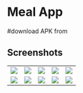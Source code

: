 # Meal App

#download APK from 
## Screenshots
<table align="center">
        <tr>
          <td><img src = "https://user-images.githubusercontent.com/5574608/122273008-44abb800-cee1-11eb-910b-f41c9dfa6e06.jpg" ></td>
          <td><img src = "https://user-images.githubusercontent.com/5574608/122273011-45dce500-cee1-11eb-89be-090bbf77754a.jpg" ></td>
          <td><img src = "https://user-images.githubusercontent.com/5574608/122273015-46757b80-cee1-11eb-9aca-7a57ecca2d96.jpg" ></td>
          <td><img src = "https://user-images.githubusercontent.com/5574608/122273020-483f3f00-cee1-11eb-893a-49670422c7a2.jpg" ></td>
          <td><img src = "https://user-images.githubusercontent.com/5574608/122273022-48d7d580-cee1-11eb-9c79-147200eae4fe.jpg" ></td>
        </tr>
      <tr>
        <td><img src = "https://user-images.githubusercontent.com/5574608/122273025-4a090280-cee1-11eb-82f3-0686e02a665d.jpg" ></td>
        <td><img src = "https://user-images.githubusercontent.com/5574608/122273027-4b3a2f80-cee1-11eb-99f3-9889da7f227b.jpg" ></td>
        <td><img src = "https://user-images.githubusercontent.com/5574608/122273030-4c6b5c80-cee1-11eb-87f1-4b1da8c3020e.jpg" ></td>
        <td><img src = "https://user-images.githubusercontent.com/5574608/122273032-4d9c8980-cee1-11eb-8aa0-93a6b6f50e2b.jpg" ></td>
        <td><img src = "https://user-images.githubusercontent.com/5574608/122273040-4ecdb680-cee1-11eb-8aee-dcd3ddce6141.jpg" ></td>
      </tr>
</table> 


